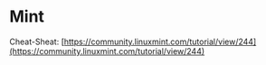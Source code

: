 # Mint

Cheat-Sheat: [https://community.linuxmint.com/tutorial/view/244](https://community.linuxmint.com/tutorial/view/244)
